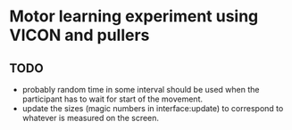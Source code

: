 # Motor learning experiment using VICON and pullers

## TODO

- probably random time in some interval should be used when the participant has to wait for start of the movement.
- update the sizes (magic numbers in interface:update) to correspond to whatever is measured on the screen.